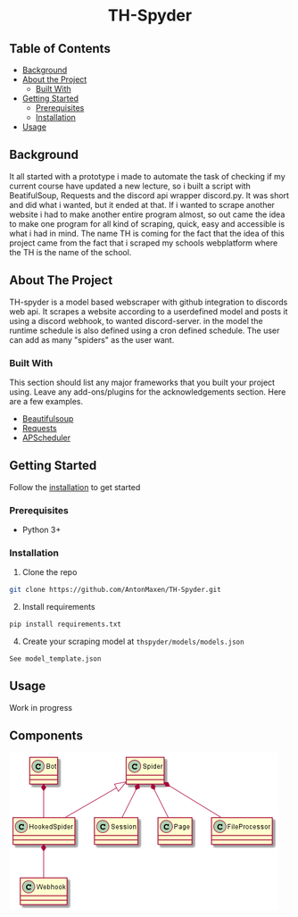 <center><h1>TH-Spyder</h1></center>
<!-- TABLE OF CONTENTS -->

<!--ts-->
## Table of Contents ##
* [Background](#background)
* [About the Project](#about-the-project)
  * [Built With](#built-with)
* [Getting Started](#getting-started)
  * [Prerequisites](#prerequisites)
  * [Installation](#installation)
* [Usage](#usage)
<!--te-->

## Background ##

It all started with a prototype i made to automate the task of checking if my current course have updated a new lecture, so i built a script with BeatifulSoup, Requests and
the discord api wrapper discord.py. It was short and did what i wanted, but it ended at that. If i wanted to scrape another website i had to make another entire program almost, so out came the idea to make one program for all kind of scraping, quick, easy and accessible is what i had in mind. The name TH is coming for the fact that the idea of this project came from the fact that i scraped my schools webplatform where the TH is the name of the school.
<!-- ABOUT THE PROJECT -->
## About The Project
TH-spyder is a model based webscraper with github integration to discords web api. It scrapes a website according to a userdefined model and posts it using a discord webhook, to wanted discord-server. in the model the runtime schedule is also defined using a cron defined schedule. The user can add as many "spiders" as the user want.

### Built With
This section should list any major frameworks that you built your project using. Leave any add-ons/plugins for the acknowledgements section. Here are a few examples.
* [Beautifulsoup](https://www.crummy.com/software/BeautifulSoup/bs4/doc/)
* [Requests](https://requests.readthedocs.io/en/master/)
* [APScheduler](https://apscheduler.readthedocs.io/)


<!-- GETTING STARTED -->
## Getting Started

Follow the [installation](#installation) to get started

### Prerequisites

* Python 3+

### Installation

1. Clone the repo
```sh
git clone https://github.com/AntonMaxen/TH-Spyder.git
```
2. Install requirements
```sh
pip install requirements.txt 
```
4. Create your scraping model at `thspyder/models/models.json`
```
See model_template.json
```

<!-- USAGE EXAMPLES -->
## Usage

Work in progress

## Components
<img src="https://github.com/AntonMaxen/TH-Spyder/blob/master/uml.png">
